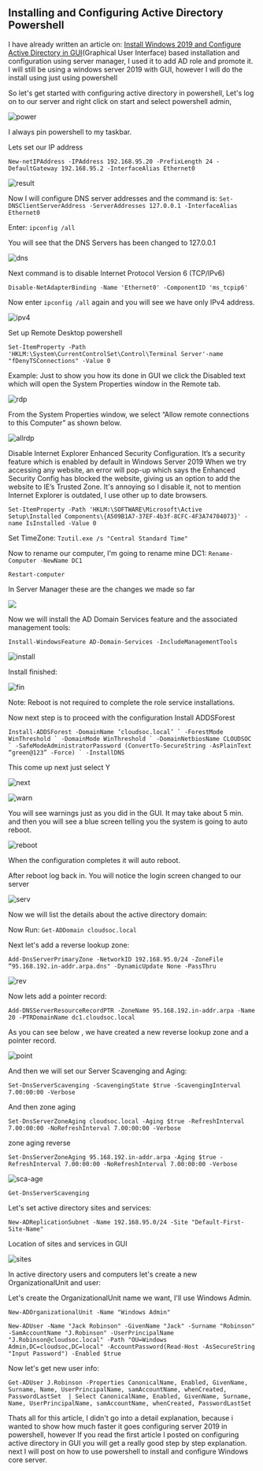 Installing and Configuring Active Directory Powershell
---


I have already written an article on: [Install Windows 2019 and Configure Active Directory in GUI](https://cloudsoc961429112.wordpress.com/windows-server/)(Graphical User Interface) based installation and configuration using server manager, I used it to add AD role and promote it. I will still be using a windows server 2019 with GUI, however I will do the install using just using powershell

So let's get started with configuring active directory in powershell, Let's log on to our server and right click on start and select powershell admin,

![power](/pic/4.png)


 I always pin powershell to my taskbar.


Lets set our IP address

 `` New-netIPAddress -IPAddress 192.168.95.20 -PrefixLength 24 -DefaultGateway 192.168.95.2 -InterfaceAlias Ethernet0 ``

![result](/pic/5.png)


 Now I will configure DNS server addresses and the command is: `` Set-DNSClientServerAddress -ServerAddresses 127.0.0.1 -InterfaceAlias Ethernet0 ``

Enter: `` ipconfig /all ``

You will see that the DNS Servers has been changed to 127.0.0.1

![dns](/pic/6.png)

 Next command is to disable Internet Protocol Version 6 (TCP/IPv6)

 `` Disable-NetAdapterBinding -Name 'Ethernet0' -ComponentID 'ms_tcpip6' ``

Now enter `` ipconfig /all ``
again and you will see we have only IPv4 address.

![ipv4](/pic/7.png)

Set up Remote Desktop powershell

`` Set-ItemProperty -Path 'HKLM:\System\CurrentControlSet\Control\Terminal Server'-name "fDenyTSConnections" -Value 0 ``

Example: Just to show you how its done in GUI we click the Disabled text which will open the System Properties window in the Remote tab.

![rdp](/pic/1.png)

From the System Properties window, we select “Allow remote connections to this Computer” as shown below.

![allrdp](/pic/2.png)

Disable Internet Explorer Enhanced Security Configuration. It’s a security feature which is enabled by default in Windows Server 2019 When we try accessing any website, an error will pop-up which says the Enhanced Security Config has blocked the website, giving us an option to add the website to IE’s Trusted Zone. It's annoying so I disable it, not to mention Internet Explorer is outdated, I use other up to date browsers.

`` Set-ItemProperty -Path 'HKLM:\SOFTWARE\Microsoft\Active Setup\Installed Components\{A509B1A7-37EF-4b3f-8CFC-4F3A74704073}' -name IsInstalled -Value 0 ``

Set TimeZone: `` Tzutil.exe /s "Central Standard Time" ``

Now to rename our computer, I'm going to rename mine DC1:
`` Rename-Computer -NewName DC1 ``

`` Restart-computer ``

In Server Manager these are the changes we made so far

![](/pic/8.png)

Now we will install the AD Domain Services feature and the associated management tools:

`` Install-WindowsFeature AD-Domain-Services -IncludeManagementTools ``

![install](/pic/9.png)

Install finished:

![fin](/pic/10.png)


Note: Reboot is not required to complete the role service installations.

Now next step is to proceed with the configuration
Install ADDSForest

`` Install-ADDSForest -DomainName ‘cloudsoc.local’ `
-ForestMode WinThreshold `
-DomainMode WinThreshold `
-DomainNetbiosName CLOUDSOC `
-SafeModeAdministratorPassword (ConvertTo-SecureString -AsPlainText “green@123” -Force) `
-InstallDNS ``

This come up next just select Y

![next](pic/11.png)

![warn](/pic/12.png)

You will see warnings just as you did in the GUI. It may take about 5 min. and then you will see a blue screen telling you the system is going to auto reboot.

![reboot](/pic/13.png)


When the configuration completes it will auto reboot.

After reboot log back in. You will notice the login screen changed to our server

![serv](/pic/14.png)

Now we will list the details about the active directory domain:

Now Run:
`` Get-ADDomain cloudsoc.local ``

Next let's add a reverse lookup zone:

`` Add-DnsServerPrimaryZone -NetworkID 192.168.95.0/24 -ZoneFile “95.168.192.in-addr.arpa.dns" -DynamicUpdate None -PassThru ``


![rev](/pic/15.png)


Now lets add a pointer record:

`` Add-DNSServerResourceRecordPTR -ZoneName 95.168.192.in-addr.arpa -Name 20 -PTRDomainName dc1.cloudsoc.local ``

As you can see below , we have created a new reverse lookup zone and a pointer record.

![point](/pic/16.png)

And then we will set our Server Scavenging and Aging:

`` Set-DnsServerScavenging -ScavengingState $true -ScavengingInterval 7.00:00:00 -Verbose ``

And then zone aging

`` Set-DnsServerZoneAging cloudsoc.local -Aging $true -RefreshInterval 7.00:00:00 -NoRefreshInterval 7.00:00:00 -Verbose ``

zone aging reverse


`` Set-DnsServerZoneAging 95.168.192.in-addr.arpa -Aging $true -RefreshInterval 7.00:00:00 -NoRefreshInterval 7.00:00:00 -Verbose ``



![sca-age](/pic/17.png)


`` Get-DnsServerScavenging ``


Let's set active directory sites and services:

`` New-ADReplicationSubnet -Name 192.168.95.0/24 -Site "Default-First-Site-Name" ``

Location of sites and services in GUI

![sites](/pic/18.png)


In active directory users and computers let's create a new OrganizationalUnit and user:

Let's create the OrganizationalUnit name we want, I'll use Windows Admin.

`` New-ADOrganizationalUnit -Name "Windows Admin" ``


`` New-ADUser -Name "Jack Robinson" -GivenName "Jack" -Surname "Robinson" -SamAccountName "J.Robinson" -UserPrincipalName "J.Robinson@cloudsoc.local" -Path "OU=Windows Admin,DC=cloudsoc,DC=local" -AccountPassword(Read-Host -AsSecureString "Input Password") -Enabled $true  ``

Now let's get new user info:

`` Get-ADUser J.Robinson -Properties CanonicalName, Enabled, GivenName, Surname, Name, UserPrincipalName, samAccountName, whenCreated, PasswordLastSet  | Select CanonicalName, Enabled, GivenName, Surname, Name, UserPrincipalName, samAccountName, whenCreated, PasswordLastSet ``

Thats all for this article, I didn't go into a detail explanation, because i wanted to show how much faster it goes configuring server 2019 in powershell, however If you read the first article I posted on configuring active directory in GUI you will get a really good step by step explanation.  next I will post on how to use powershell to install and configure Windows core server.
